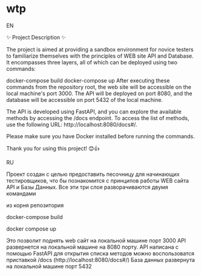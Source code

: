 # wtp
EN

✨ Project Description ✨

The project is aimed at providing a sandbox environment for novice testers to familiarize themselves with the principles of WEB site API and Database. It encompasses three layers, all of which can be deployed using two commands:

docker-compose build
docker-compose up
After executing these commands from the repository root, the web site will be accessible on the local machine's port 3000. The API will be deployed on port 8080, and the database will be accessible on port 5432 of the local machine.

The API is developed using FastAPI, and you can explore the available methods by accessing the /docs endpoint. To access the list of methods, use the following URL: http://localhost:8080/docs#/.

Please make sure you have Docker installed before running the commands.

Thank you for using this project! 😊👍

RU

Проект создан с целью предоставить песочницу для начинающих тестировщиков, что бы познакомится с принципов работы WEB сайта API и Базы Данных. Все эти три слоя разворачиваются двумя командами 

из корня репозитория 

docker-compose build

docker compose up

Это позволит поднять web сайт на локальной машине порт 3000
API развернется на локальной машине на 8080 порту. API написана с помощью FastAPI для открытия списка методов можно воспользоватся приставкой /docs (http://localhost:8080/docs#/)
База данных развернута на локальной машине порт 5432 
